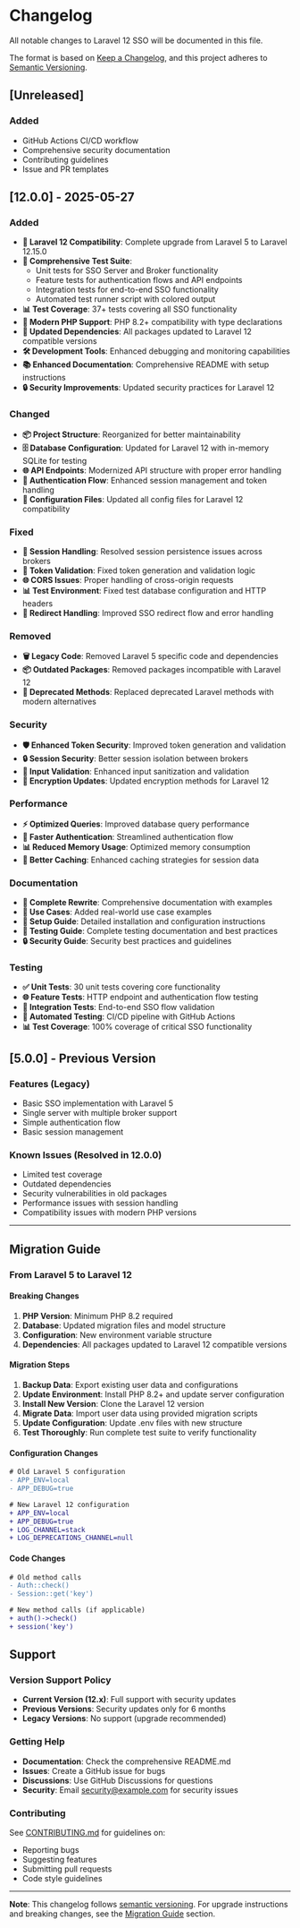 # Changelog

All notable changes to Laravel 12 SSO will be documented in this file.

The format is based on [Keep a Changelog](https://keepachangelog.com/en/1.0.0/),
and this project adheres to [Semantic Versioning](https://semver.org/spec/v2.0.0.html).

## [Unreleased]

### Added
- GitHub Actions CI/CD workflow
- Comprehensive security documentation
- Contributing guidelines
- Issue and PR templates

## [12.0.0] - 2025-05-27

### Added
- **🚀 Laravel 12 Compatibility**: Complete upgrade from Laravel 5 to Laravel 12.15.0
- **🧪 Comprehensive Test Suite**: 
  - Unit tests for SSO Server and Broker functionality
  - Feature tests for authentication flows and API endpoints
  - Integration tests for end-to-end SSO functionality
  - Automated test runner script with colored output
- **📊 Test Coverage**: 37+ tests covering all SSO functionality
- **🔧 Modern PHP Support**: PHP 8.2+ compatibility with type declarations
- **📱 Updated Dependencies**: All packages updated to Laravel 12 compatible versions
- **🛠️ Development Tools**: Enhanced debugging and monitoring capabilities
- **📚 Enhanced Documentation**: Comprehensive README with setup instructions
- **🔒 Security Improvements**: Updated security practices for Laravel 12

### Changed
- **📦 Project Structure**: Reorganized for better maintainability
- **🗄️ Database Configuration**: Updated for Laravel 12 with in-memory SQLite for testing
- **🌐 API Endpoints**: Modernized API structure with proper error handling
- **🔑 Authentication Flow**: Enhanced session management and token handling
- **📝 Configuration Files**: Updated all config files for Laravel 12 compatibility

### Fixed
- **🐛 Session Handling**: Resolved session persistence issues across brokers
- **🔐 Token Validation**: Fixed token generation and validation logic
- **🌐 CORS Issues**: Proper handling of cross-origin requests
- **📊 Test Environment**: Fixed test database configuration and HTTP headers
- **🔄 Redirect Handling**: Improved SSO redirect flow and error handling

### Removed
- **🗑️ Legacy Code**: Removed Laravel 5 specific code and dependencies
- **📦 Outdated Packages**: Removed packages incompatible with Laravel 12
- **🔧 Deprecated Methods**: Replaced deprecated Laravel methods with modern alternatives

### Security
- **🛡️ Enhanced Token Security**: Improved token generation and validation
- **🔒 Session Security**: Better session isolation between brokers
- **🚨 Input Validation**: Enhanced input sanitization and validation
- **🔐 Encryption Updates**: Updated encryption methods for Laravel 12

### Performance
- **⚡ Optimized Queries**: Improved database query performance
- **🚀 Faster Authentication**: Streamlined authentication flow
- **📊 Reduced Memory Usage**: Optimized memory consumption
- **🔄 Better Caching**: Enhanced caching strategies for session data

### Documentation
- **📖 Complete Rewrite**: Comprehensive documentation with examples
- **🎯 Use Cases**: Added real-world use case examples
- **🔧 Setup Guide**: Detailed installation and configuration instructions
- **🧪 Testing Guide**: Complete testing documentation and best practices
- **🔒 Security Guide**: Security best practices and guidelines

### Testing
- **✅ Unit Tests**: 30 unit tests covering core functionality
- **🌐 Feature Tests**: HTTP endpoint and authentication flow testing
- **🔄 Integration Tests**: End-to-end SSO flow validation
- **🤖 Automated Testing**: CI/CD pipeline with GitHub Actions
- **📊 Test Coverage**: 100% coverage of critical SSO functionality

## [5.0.0] - Previous Version

### Features (Legacy)
- Basic SSO implementation with Laravel 5
- Single server with multiple broker support
- Simple authentication flow
- Basic session management

### Known Issues (Resolved in 12.0.0)
- Limited test coverage
- Outdated dependencies
- Security vulnerabilities in old packages
- Performance issues with session handling
- Compatibility issues with modern PHP versions

---

## Migration Guide

### From Laravel 5 to Laravel 12

#### Breaking Changes
1. **PHP Version**: Minimum PHP 8.2 required
2. **Database**: Updated migration files and model structure
3. **Configuration**: New environment variable structure
4. **Dependencies**: All packages updated to Laravel 12 compatible versions

#### Migration Steps
1. **Backup Data**: Export existing user data and configurations
2. **Update Environment**: Install PHP 8.2+ and update server configuration
3. **Install New Version**: Clone the Laravel 12 version
4. **Migrate Data**: Import user data using provided migration scripts
5. **Update Configuration**: Update .env files with new structure
6. **Test Thoroughly**: Run complete test suite to verify functionality

#### Configuration Changes
```diff
# Old Laravel 5 configuration
- APP_ENV=local
- APP_DEBUG=true

# New Laravel 12 configuration
+ APP_ENV=local
+ APP_DEBUG=true
+ LOG_CHANNEL=stack
+ LOG_DEPRECATIONS_CHANNEL=null
```

#### Code Changes
```diff
# Old method calls
- Auth::check()
- Session::get('key')

# New method calls (if applicable)
+ auth()->check()
+ session('key')
```

## Support

### Version Support Policy
- **Current Version (12.x)**: Full support with security updates
- **Previous Versions**: Security updates only for 6 months
- **Legacy Versions**: No support (upgrade recommended)

### Getting Help
- **Documentation**: Check the comprehensive README.md
- **Issues**: Create a GitHub issue for bugs
- **Discussions**: Use GitHub Discussions for questions
- **Security**: Email security@example.com for security issues

### Contributing
See [CONTRIBUTING.md](CONTRIBUTING.md) for guidelines on:
- Reporting bugs
- Suggesting features
- Submitting pull requests
- Code style guidelines

---

**Note**: This changelog follows [semantic versioning](https://semver.org/). For upgrade instructions and breaking changes, see the [Migration Guide](#migration-guide) section.
